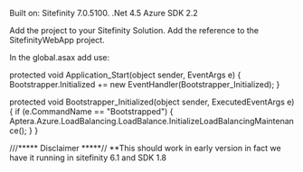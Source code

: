 Built on: 
Sitefinity 7.0.5100.
.Net 4.5
Azure SDK 2.2


Add the project to your Sitefinity Solution.  Add the reference to the SitefinityWebApp project.  

In the global.asax add use:

protected void Application_Start(object sender, EventArgs e)
{
   Bootstrapper.Initialized += new EventHandler<ExecutedEventArgs>(Bootstrapper_Initialized);
}

protected void Bootstrapper_Initialized(object sender, ExecutedEventArgs e)
{
	if (e.CommandName == "Bootstrapped")
	{
		Aptera.Azure.LoadBalancing.LoadBalance.InitializeLoadBalancingMaintenance();
	}
}

///***** Disclaimer *****//
**This should work in early version in fact we have it running in sitefinity 6.1 and SDK 1.8